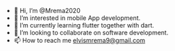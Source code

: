 - 👋 Hi, I’m @Mrema2020
- 👀 I’m interested in mobile App development. 
- 🌱 I’m currently learning flutter together with dart.
- 💞️ I’m looking to collaborate on software development. 
- 📫 How to reach me elvismrema9@gmail.com 

<!---
Mrema2020/Mrema2020 is a ✨ special ✨ repository because its `README.md` (this file) appears on your GitHub profile.
You can click the Preview link to take a look at your changes.
--->
